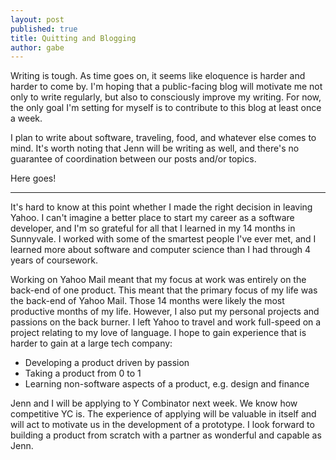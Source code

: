 ```yaml
---
layout: post
published: true
title: Quitting and Blogging
author: gabe
---
```


Writing is tough. As time goes on, it seems like eloquence is harder and harder to come by.
I'm hoping that a public-facing blog will motivate me not only to write regularly, but also to consciously improve my writing.
For now, the only goal I'm setting for myself is to contribute to this blog at least once a week.

I plan to write about software, traveling, food, and whatever else comes to mind.
It's worth noting that Jenn will be writing as well, and there's no guarantee of coordination between our posts and/or topics.

Here goes!

* * *

It's hard to know at this point whether I made the right decision in leaving Yahoo. I can't imagine a better place
to start my career as a software developer, and I'm so grateful for all that I learned in my 14 months in Sunnyvale.
I worked with some of the smartest people I've ever met, and I learned more about software and computer science than
I had through 4 years of coursework.

Working on Yahoo Mail meant that my focus at work was entirely on the back-end of one product. This meant that the
primary focus of my life was the back-end of Yahoo Mail. Those 14 months were likely the most productive months of
my life. However, I also put my personal projects and passions on the back burner. I left Yahoo to travel and work
full-speed on a project relating to my love of language. I hope to gain experience that is harder to gain at a large
tech company:  

 * Developing a product driven by passion
 * Taking a product from 0 to 1
 * Learning non-software aspects of a product, e.g. design and finance  
     
Jenn and I will be applying to Y Combinator next week. We know how competitive YC is. The experience of applying will
be valuable in itself and will act to motivate us in the development of a prototype. I look forward to building a
product from scratch with a partner as wonderful and capable as Jenn.
